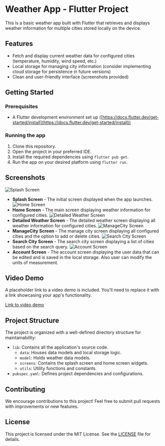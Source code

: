 # Weather App - Flutter Project

This is a basic weather app built with Flutter that retrieves and displays weather information for multiple cities stored locally on the device.

## Features

- Fetch and display current weather data for configured cities (temperature, humidity, wind speed, etc.)
- Local storage for managing city information (consider implementing cloud storage for persistence in future versions)
- Clean and user-friendly interface (screenshots provided)

## Getting Started

### Prerequisites

- A Flutter development environment set up ([https://docs.flutter.dev/get-started/install](https://docs.flutter.dev/get-started/install))

### Running the app

1. Clone this repository.
2. Open the project in your preferred IDE.
3. Install the required dependencies using `flutter pub get`.
4. Run the app on your desired platform using `flutter run`.

## Screenshots
![Splash Screen](https://github.com/adityaraj1702/Weather-App/blob/main/assets/images/splashScreen.png)
- **Splash Screen** - The initial screen displayed when the app launches.
![Home Screen](https://github.com/adityaraj1702/Weather-App/blob/main/assets/images/homeScreen.png)
- **Home Screen** - The main screen displaying weather information for configured cities.
![Detailed Weather Screen](https://github.com/adityaraj1702/Weather-App/blob/main/assets/images/detailedWeather.png)
- **Detailed Weather Screen** - The detailed weather screen displaying all weather information for configured cities.
![ManageCity Screen](https://github.com/adityaraj1702/Weather-App/blob/main/assets/images/managecities.png)
- **ManageCity Screen** - The manage city screen displaying all configured cities and the option to add or delete cities.
![Search City Screen](https://github.com/adityaraj1702/Weather-App/blob/main/assets/images/searchcity.png)
- **Search City Screen** - The search city screen displaying a list of cities based on the search query.
![Account Screen](https://github.com/adityaraj1702/Weather-App/blob/main/assets/images/splashScreen.png)
- **Account Screen** - The account screen displaying the user data that can be edited and is saved in the local storage. Also user can modify the units of measurement.


## Video Demo

A placeholder link to a video demo is included. You'll need to replace it with a link showcasing your app's functionality.

[Link to video demo](https://github.com/adityaraj1702/Weather-App/blob/main/assets/demoVideo/demoVideo.mp4)

## Project Structure

The project is organized with a well-defined directory structure for maintainability:

- `lib`: Contains all the application's source code.
  - `data`: Houses data models and local storage logic.
  - `model`: Holds weather data models.
  - `screens`: Contains the splash screen and home screen widgets.
  - `utils`: Utility functions and constants.
- `pubspec.yaml`: Defines project dependencies and configurations.

## Contributing

We encourage contributions to this project! Feel free to submit pull requests with improvements or new features.

## License

This project is licensed under the MIT License. See the [LICENSE](LICENSE) file for details.
